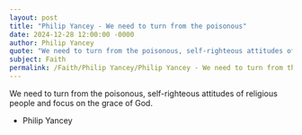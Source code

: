 ```yaml
---
layout: post
title: "Philip Yancey - We need to turn from the poisonous"
date: 2024-12-28 12:00:00 -0000
author: Philip Yancey
quote: "We need to turn from the poisonous, self-righteous attitudes of religious people and focus on the grace of God."
subject: Faith
permalink: /Faith/Philip Yancey/Philip Yancey - We need to turn from the poisonous
---
```


We need to turn from the poisonous, self-righteous attitudes of religious people and focus on the grace of God.

- Philip Yancey
